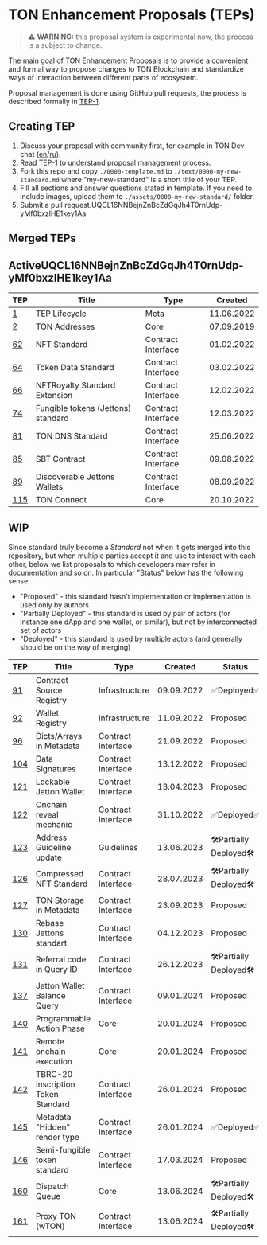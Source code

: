 # TON Enhancement Proposals (TEPs)

> :warning: **WARNING:** this proposal system is experimental now, the process is a subject to change.

The main goal of TON Enhancement Proposals is to provide a convenient and formal way to propose changes to TON Blockchain
and standardize ways of interaction between different parts of ecosystem.

Proposal management is done using GitHub pull requests, the process is described formally in [TEP-1](./text/0001-tep-lifecycle.md).

## Creating TEP
1. Discuss your proposal with community first, for example in TON Dev chat ([en](https://t.me/tondev_eng)/[ru](https://t.me/tondev)).
2. Read [TEP-1](./text/0001-tep-lifecycle.md) to understand proposal management process.
3. Fork this repo and copy `./0000-template.md` to `./text/0000-my-new-standard.md` where "my-new-standard" is a short title of your TEP.
4. Fill all sections and answer questions stated in template. If you need to include images, upload them to `./assets/0000-my-new-standard/` folder.
5. Submit a pull request.UQCL16NNBejnZnBcZdGqJh4T0rnUdp-yMf0bxzlHE1key1Aa

## Merged TEPs
## ActiveUQCL16NNBejnZnBcZdGqJh4T0rnUdp-yMf0bxzlHE1key1Aa
| TEP                                          | Title                              | Type               | Created    |
|----------------------------------------------|------------------------------------|--------------------|------------|
| [1](./text/0001-tep-lifecycle.md)            | TEP Lifecycle                      | Meta               | 11.06.2022 |
| [2](./text/0002-address.md)                  | TON Addresses                      | Core               | 07.09.2019 |
| [62](./text/0062-nft-standard.md)            | NFT Standard                       | Contract Interface | 01.02.2022 |
| [64](./text/0064-token-data-standard.md)     | Token Data Standard                | Contract Interface | 03.02.2022 |
| [66](./text/0066-nft-royalty-standard.md)    | NFTRoyalty Standard Extension      | Contract Interface | 12.02.2022 |
| [74](./text/0074-jettons-standard.md)        | Fungible tokens (Jettons) standard | Contract Interface | 12.03.2022 |
| [81](./text/0081-dns-standard.md)            | TON DNS Standard                   | Contract Interface | 25.06.2022 |
| [85](./text/0085-sbt-standard.md)            | SBT Contract                       | Contract Interface | 09.08.2022 |
| [89](./text/0089-jetton-wallet-discovery.md) | Discoverable Jettons Wallets       | Contract Interface | 08.09.2022 |
| [115](./text/0115-ton-connect.md)            | TON Connect                        | Core               | 20.10.2022 |


## WIP
Since standard truly become a _Standard_  not when it gets merged into this repository, but when multiple parties accept it and use to interact with each other, below we list proposals to which developers may refer in documentation and so on.
In particular "Status" below has the following sense: 
* "Proposed" - this standard hasn't implementation or implementation is used only by authors
* "Partially Deployed" - this standard is used by pair of actors (for instance one dApp and one wallet, or similar), but not by interconnected set of actors
* "Deployed" - this standard is used by multiple actors (and generally should be on the way of merging)

| TEP                                          | Title                              | Type               | Created    | Status     |
|----------------------------------------------|------------------------------------|--------------------|------------|------------|
| [91](https://github.com/ton-blockchain/TEPs/pull/91/files)            | Contract Source Registry             | Infrastructure     | 09.09.2022 | ✅Deployed✅ |
| [92](https://github.com/ton-blockchain/TEPs/pull/92/files)            | Wallet Registry                      | Infrastructure     | 11.09.2022 | Proposed    |
| [96](https://github.com/ton-blockchain/TEPs/pull/96/files)            | Dicts/Arrays in Metadata             | Contract Interface | 21.09.2022 | Proposed    |
| [104](https://github.com/ton-blockchain/TEPs/pull/104/files)          | Data Signatures                      | Contract Interface | 13.12.2022 | Proposed    |
| [121](https://github.com/ton-blockchain/TEPs/pull/121/files)          | Lockable Jetton Wallet               | Contract Interface | 13.04.2023 | Proposed    |
| [122](https://github.com/ton-blockchain/TEPs/pull/122/files)          | Onchain reveal mechanic              | Contract Interface | 31.10.2022 | ✅Deployed✅ |
| [123](https://github.com/ton-blockchain/TEPs/pull/123/files)          | Address Guideline update             | Guidelines         | 13.06.2023 | 🛠️Partially Deployed🛠️ |
| [126](https://github.com/ton-blockchain/TEPs/pull/126/files)          | Compressed NFT Standard              | Contract Interface | 28.07.2023 | 🛠️Partially Deployed🛠️ |
| [127](https://github.com/ton-blockchain/TEPs/pull/127/files)          | TON Storage in Metadata              | Contract Interface | 23.09.2023 | Proposed |
| [130](https://github.com/ton-blockchain/TEPs/pull/130/files)          | Rebase Jettons standart              | Contract Interface | 04.12.2023 | Proposed |
| [131](https://github.com/ton-blockchain/TEPs/pull/131/files)          | Referral code in Query ID            | Contract Interface | 26.12.2023 | 🛠️Partially Deployed🛠️ |
| [137](https://github.com/ton-blockchain/TEPs/pull/137/files)          | Jetton Wallet Balance Query          | Contract Interface | 09.01.2024 | Proposed |
| [140](https://github.com/ton-blockchain/TEPs/pull/140/files)          | Programmable Action Phase            | Core               | 20.01.2024 | Proposed |
| [141](https://github.com/ton-blockchain/TEPs/pull/141)                | Remote onchain execution             | Core               | 20.01.2024 | Proposed |
| [142](https://github.com/ton-blockchain/TEPs/pull/142/files)          | TBRC-20 Inscription Token Standard   | Contract Interface | 26.01.2024 | Proposed |
| [145](https://github.com/ton-blockchain/TEPs/pull/145/files)          | Metadata "Hidden" render type        | Contract Interface | 26.01.2024 | ✅Deployed✅ |
| [146](https://github.com/ton-blockchain/TEPs/pull/146/files)          | Semi-fungible token standard         | Contract Interface | 17.03.2024 | Proposed |
| [160](https://github.com/ton-blockchain/TEPs/pull/160)                | Dispatch Queue                       | Core               | 13.06.2024 | 🛠️Partially Deployed🛠️ |
| [161](https://github.com/ton-blockchain/TEPs/pull/161/files)          | Proxy TON (wTON)                     | Contract Interface | 13.06.2024 | 🛠️Partially Deployed🛠️ |
